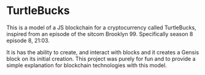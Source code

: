 # TurtleBucks
This is a model of a JS blockchain for a cryptocurrency called TurtleBucks, inspired from an episode of the sitcom Brooklyn 99. Specifically season 8 episode 8, 21:03.

It is has the ability to create, and interact with blocks and it creates a Gensis block on its initial creation. This project was purely for fun and to provide a simple explanation for blockchain technologies with this model.
